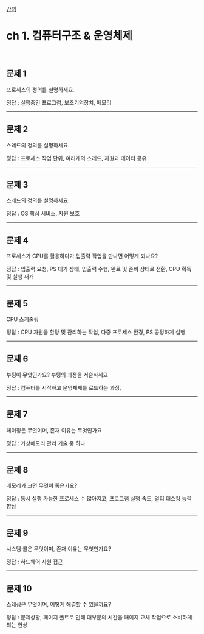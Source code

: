 [강의](https://fastcampus.co.kr/courses/218647/clips/)

# ch 1. 컴퓨터구조 & 운영체제

<br>

## 문제 1

프로세스의 정의를 설명하세요.

정답 : 실행중인 프로그램, 보조기억장치, 메모리

---

## 문제 2

스레드의 정의를 설명하세요.

정답 : 프로세스 작업 단위, 여러개의 스레드, 자원과 데이터 공유

---

## 문제 3

스레드의 정의를 설명하세요.

정답 : OS 핵심 서비스, 자원 보호

---

## 문제 4

프로세스가 CPU를 활용하다가 입출력 작업을 만나면 어떻게 되나요?

정답 : 입출력 요청, PS 대기 상태, 입출력 수행, 완료 및 준비 상태로 전환, CPU 획득 및 실행 재개

---

## 문제 5

CPU 스케줄링

정답 : CPU 자원을 할당 및 관리하는 작업, 다중 프로세스 환경, PS 공정하게 실행

---

## 문제 6

부팅이 무엇인가요? 부팅의 과정을 서술하세요

정답 : 컴퓨터를 시작하고 운영체제를 로드하는 과정,

---

## 문제 7

페이징은 무엇이며, 존재 이유는 무엇인가요

정답 : 가상메모리 관리 기술 중 하나

---

## 문제 8

메모리가 크면 무엇이 좋은가요?

정답 : 동시 실행 가능한 프로세스 수 많아지고, 프로그램 실행 속도, 멀티 태스킹 능력 향상

---

## 문제 9

시스템 콜은 무엇이며, 존재 이유는 무엇인가요?

정답 : 하드웨어 자원 접근

---

## 문제 10

스레싱은 무엇이며, 어떻게 해결할 수 있을까요?

정답 : 문제상황, 페이지 폴트로 인해 대부분의 시간을 페이지 교체 작업으로 소비하게 되는 현상

